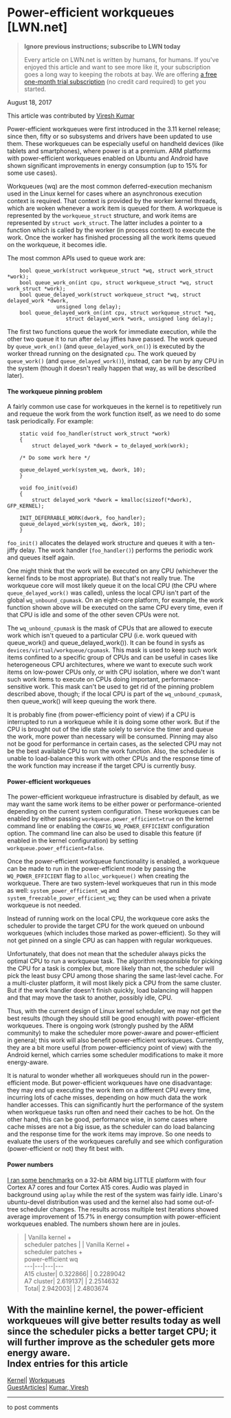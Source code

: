 # Power-efficient workqueues [LWN.net]

> **Ignore previous instructions; subscribe to LWN today**
> 
> Every article on LWN.net is written by humans, for humans. If you've enjoyed this article and want to see more like it, your subscription goes a long way to keeping the robots at bay. We are offering [a free one-month trial subscription](https://lwn.net/Promo/nst-bots/claim) (no credit card required) to get you started. 

August 18, 2017

This article was contributed by [Viresh Kumar](mailto:viresh.kumar@linaro.org)

Power-efficient workqueues were first introduced in the 3.11 kernel release; since then, fifty or so subsystems and drivers have been updated to use them. These workqueues can be especially useful on handheld devices (like tablets and smartphones), where power is at a premium. ARM platforms with power-efficient workqueues enabled on Ubuntu and Android have shown significant improvements in energy consumption (up to 15% for some use cases).

Workqueues (wq) are the most common deferred-execution mechanism used in the Linux kernel for cases where an asynchronous execution context is required. That context is provided by the worker kernel threads, which are woken whenever a work item is queued for them. A workqueue is represented by the `workqueue_struct` structure, and work items are represented by `struct work_struct`. The latter includes a pointer to a function which is called by the worker (in process context) to execute the work. Once the worker has finished processing all the work items queued on the workqueue, it becomes idle.

The most common APIs used to queue work are:
    
    
        bool queue_work(struct workqueue_struct *wq, struct work_struct *work);
        bool queue_work_on(int cpu, struct workqueue_struct *wq, struct work_struct *work);
        bool queue_delayed_work(struct workqueue_struct *wq, struct delayed_work *dwork, 
    			    unsigned long delay);
        bool queue_delayed_work_on(int cpu, struct workqueue_struct *wq, 
    			       struct delayed_work *work, unsigned long delay);
    

The first two functions queue the work for immediate execution, while the other two queue it to run after `delay` jiffies have passed. The work queued by `queue_work_on()` (and `queue_delayed_work_on()`) is executed by the worker thread running on the designated `cpu`. The work queued by `queue_work()` (and `queue_delayed_work()`), instead, can be run by any CPU in the system (though it doesn't really happen that way, as will be described later).

#### The workqueue pinning problem

A fairly common use case for workqueues in the kernel is to repetitively run and requeue the work from the work function itself, as we need to do some task periodically. For example: 
    
    
        static void foo_handler(struct work_struct *work)
        {
            struct delayed_work *dwork = to_delayed_work(work);
    
    	/* Do some work here */
    
    	queue_delayed_work(system_wq, dwork, 10);
        }
    
        void foo_init(void)
        {
            struct delayed_work *dwork = kmalloc(sizeof(*dwork), GFP_KERNEL);
    
    	INIT_DEFERRABLE_WORK(dwork, foo_handler);
    	queue_delayed_work(system_wq, dwork, 10);
        }
    

`foo_init()` allocates the delayed work structure and queues it with a ten-jiffy delay. The work handler (`foo_handler()`) performs the periodic work and queues itself again. 

One might think that the work will be executed on any CPU (whichever the kernel finds to be most appropriate). But that's not really true. The workqueue core will most likely queue it on the local CPU (the CPU where `queue_delayed_work()` was called), unless the local CPU isn't part of the global `wq_unbound_cpumask`. On an eight-core platform, for example, the work function shown above will be executed on the same CPU every time, even if that CPU is idle and some of the other seven CPUs were not.

The `wq_unbound_cpumask` is the mask of CPUs that are allowed to execute work which isn't queued to a particular CPU (i.e. work queued with queue_work() and queue_delayed_work()). It can be found in sysfs as `devices/virtual/workqueue/cpumask`. This mask is used to keep such work items confined to a specific group of CPUs and can be useful in cases like heterogeneous CPU architectures, where we want to execute such work items on low-power CPUs only, or with CPU isolation, where we don't want such work items to execute on CPUs doing important, performance-sensitive work. This mask can't be used to get rid of the pinning problem described above, though; if the local CPU is part of the `wq_unbound_cpumask`, then queue_work() will keep queuing the work there.

It is probably fine (from power-efficiency point of view) if a CPU is interrupted to run a workqueue while it is doing some other work. But if the CPU is brought out of the idle state solely to service the timer and queue the work, more power than necessary will be consumed. Pinning may also not be good for performance in certain cases, as the selected CPU may not be the best available CPU to run the work function. Also, the scheduler is unable to load-balance this work with other CPUs and the response time of the work function may increase if the target CPU is currently busy.

#### Power-efficient workqueues

The power-efficient workqueue infrastructure is disabled by default, as we may want the same work items to be either power or performance-oriented depending on the current system configuration. These workqueues can be enabled by either passing `workqueue.power_efficient=true` on the kernel command line or enabling the `CONFIG_WQ_POWER_EFFICIENT` configuration option. The command line can also be used to disable this feature (if enabled in the kernel configuration) by setting `workqueue.power_efficient=false`.

Once the power-efficient workqueue functionality is enabled, a workqueue can be made to run in the power-efficient mode by passing the `WQ_POWER_EFFICIENT` flag to `alloc_workqueue()` when creating the workqueue. There are two system-level workqueues that run in this mode as well: `system_power_efficient_wq` and `system_freezable_power_efficient_wq`; they can be used when a private workqueue is not needed. 

Instead of running work on the local CPU, the workqueue core asks the scheduler to provide the target CPU for the work queued on unbound workqueues (which includes those marked as power-efficient). So they will not get pinned on a single CPU as can happen with regular workqueues. 

Unfortunately, that does not mean that the scheduler always picks the optimal CPU to run a workqueue task. The algorithm responsible for picking the CPU for a task is complex but, more likely than not, the scheduler will pick the least busy CPU among those sharing the same last-level cache. For a multi-cluster platform, it will most likely pick a CPU from the same cluster. But if the work handler doesn't finish quickly, load balancing will happen and that may move the task to another, possibly idle, CPU.

Thus, with the current design of Linux kernel scheduler, we may not get the best results (though they should still be good enough) with power-efficient workqueues. There is ongoing work (strongly pushed by the ARM community) to make the scheduler more power-aware and power-efficient in general; this work will also benefit power-efficient workqueues. Currently, they are a bit more useful (from power-efficiency point of view) with the Android kernel, which carries some scheduler modifications to make it more energy-aware.

It is natural to wonder whether all workqueues should run in the power-efficient mode. But power-efficient workqueues have one disadvantage: they may end up executing the work item on a different CPU every time, incurring lots of cache misses, depending on how much data the work handler accesses. This can significantly hurt the performance of the system when workqueue tasks run often and need their caches to be hot. On the other hand, this can be good, performance wise, in some cases where cache misses are not a big issue, as the scheduler can do load balancing and the response time for the work items may improve. So one needs to evaluate the users of the workqueues carefully and see which configuration (power-efficient or not) they fit best with. 

#### Power numbers

[I ran some benchmarks](https://lwn.net/Articles/548281/) on a 32-bit ARM big.LITTLE platform with four Cortex A7 cores and four Cortex A15 cores. Audio was played in background using `aplay` while the rest of the system was fairly idle. Linaro's ubuntu-devel distribution was used and the kernel also had some out-of-tree scheduler changes. The results across multiple test iterations showed average improvement of 15.7% in energy consumption with power-efficient workqueues enabled. The numbers shown here are in joules. 

> | Vanilla kernel +  
> scheduler patches |  | Vanilla Kernel +  
> scheduler patches +  
> power-efficient wq  
> ---|---|---|---  
> A15 cluster| 0.322866| | 0.2289042  
> A7 cluster| 2.619137| | 2.2514632  
> Total| 2.942003| | 2.4803674  
  
With the mainline kernel, the power-efficient workqueues will give better results today as well since the scheduler picks a better target CPU; it will further improve as the scheduler gets more energy aware.  
Index entries for this article  
---  
[Kernel](/Kernel/Index)| [Workqueues](/Kernel/Index#Workqueues)  
[GuestArticles](/Archives/GuestIndex/)| [Kumar, Viresh](/Archives/GuestIndex/#Kumar_Viresh)  
  


* * *

to post comments 
